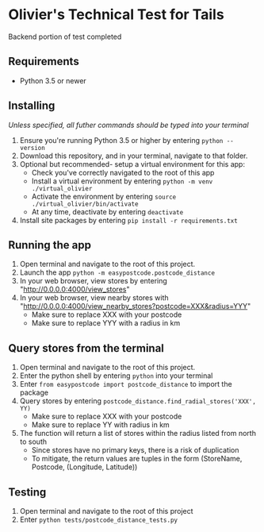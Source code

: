 # Olivier's Technical Test for Tails
Backend portion of test completed

## Requirements
* Python 3.5 or newer

## Installing
*Unless specified, all futher commands should be typed into your terminal*
1. Ensure you're running Python 3.5 or higher by entering `python --version`
2. Download this repository, and in your terminal, navigate to that folder.
3. Optional but recommended- setup a virtual environment for this app:
   * Check you've correctly navigated to the root of this app
   * Install a virtual environment by entering `python -m venv ./virtual_olivier`
   * Activate the environment by entering `source ./virtual_olivier/bin/activate`
   * At any time, deactivate by entering `deactivate`
4. Install site packages by entering `pip install -r requirements.txt`

## Running the app

1. Open terminal and navigate to the root of this project.
2. Launch the app `python -m easypostcode.postcode_distance`
3. In your web browser, view stores by entering "http://0.0.0.0:4000/view_stores"
4. In your web browser, view nearby stores with "http://0.0.0.0:4000/view_nearby_stores?postcode=XXX&radius=YYY"
    * Make sure to replace XXX with your postcode
    * Make sure to replace YYY with a radius in km

## Query stores from the terminal
    
1. Open terminal and navigate to the root of this project.
2. Enter the python shell by entering `python` into your terminal
3. Enter `from easypostcode import postcode_distance` to import the package
4. Query stores by entering `postcode_distance.find_radial_stores('XXX', YY)`
    * Make sure to replace XXX with your postcode
    * Make sure to replace YY with radius in km
5. The function will return a list of stores within the radius listed from north to south
    * Since stores have no primary keys, there is a risk of duplication
    * To mitigate, the return values are tuples in the form (StoreName, Postcode, (Longitude, Latitude))

## Testing

1. Open terminal and navigate to the root of this project
2. Enter `python tests/postcode_distance_tests.py`